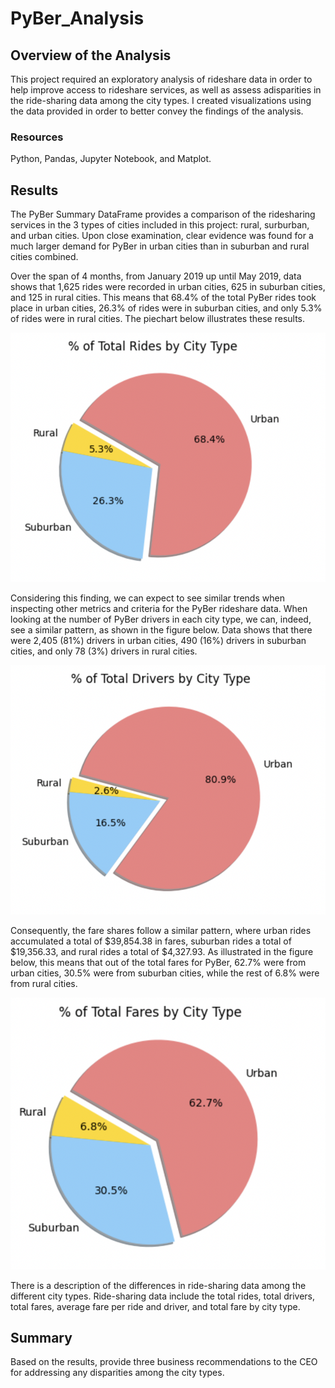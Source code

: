 # PyBer_Analysis
## Overview of the Analysis
This project required an exploratory analysis of rideshare data in order to help improve access to rideshare services, as well as assess adisparities in the ride-sharing data among the city types. I created visualizations using the data provided in order to better convey the findings of the analysis.


### Resources
Python, Pandas, Jupyter Notebook, and Matplot.


## Results
The PyBer Summary DataFrame provides a comparison of the ridesharing services in the 3 types of cities included in this project: rural, surburban, and urban cities. Upon close examination, clear evidence was found for a much larger demand for PyBer in urban cities than in suburban and rural cities combined.

Over the span of 4 months, from January 2019 up until May 2019, data shows that 1,625 rides were recorded in urban cities, 625 in suburban cities, and 125 in rural cities. This means that 68.4% of the total PyBer rides took place in urban cities, 26.3% of rides were in suburban cities, and only 5.3% of rides were in rural cities. The piechart below illustrates these results.

![Fig6](https://github.com/Irina-Preotescu/PyBer_Analysis/blob/4f4e28e07a9173592eac81fe74a0214a37c7ea85/Fig6.png)

Considering this finding, we can expect to see similar trends when inspecting other metrics and criteria for the PyBer rideshare data. When looking at the number of PyBer drivers in each city type, we can, indeed, see a similar pattern, as shown in the figure below. Data shows that there were 2,405 (81%) drivers in urban cities, 490 (16%) drivers in suburban cities, and only 78 (3%) drivers in rural cities.

![Fig7](https://github.com/Irina-Preotescu/PyBer_Analysis/blob/4f4e28e07a9173592eac81fe74a0214a37c7ea85/Fig7.png)

Consequently, the fare shares follow a similar pattern, where urban rides accumulated a total of $39,854.38 in fares, suburban rides a total of $19,356.33, and rural rides a total of $4,327.93. As illustrated in the figure below, this means that out of the total fares for PyBer, 62.7% were from urban cities, 30.5% were from suburban cities, while the rest of 6.8% were from rural cities.

![Fig5](https://github.com/Irina-Preotescu/PyBer_Analysis/blob/0a43a9a1e46bce3c3879d2666ab820c1730867f9/Fig5.png)


There is a description of the differences in ride-sharing data among the different city types. Ride-sharing data include the total rides, total drivers, total fares, average fare per ride and driver, and total fare by city type.



## Summary
Based on the results, provide three business recommendations to the CEO for addressing any disparities among the city types.
